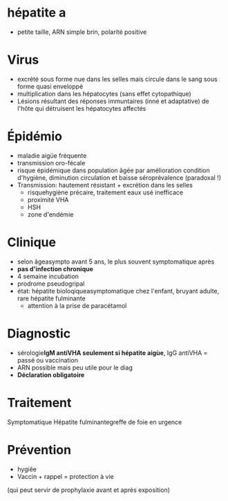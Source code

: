 # hépatite a



- petite taille, ARN simple brin, polarité positive 


# Virus


- excrété sous forme nue dans les selles mais circule dans le sang sous forme quasi enveloppé 
- multiplication dans les hépatocytes (sans effet cytopathique) 
- Lésions résultant des réponses immuntaires (inné et adaptative) de l'hôte qui détruisent les hépatocytes affectés 


# Épidémio


- maladie aigüe fréquente 
- transmission oro-fécale 
- risque épidémique dans population âgée par amélioration condition d'hygiène, diminution circulation et baisse séroprévalence (paradoxal !) 
- Transmission: hautement résistant + excrétion dans les selles 
    - risquehygiène précaire, traitement eaux usé inefficace 
    - proximité VHA 
    - HSH 
    - zone d'endémie 


# Clinique


- selon âgeasympto avant 5 ans, le plus souvent symptomatique après 
- **pas d'infection chronique** 
- 4 semaine incubation 
- prodrome pseudogripal 
- état: hépatite bioloqiqueasymptomatique chez l'enfant, bruyant
  adulte, rare hépatite fulminante 
    - attention à la prise de paracétamol 


# Diagnostic


- sérologie**IgM antiVHA seulement si hépatite aigùe**,
  IgG antiVHA = passé ou vaccination 
- ARN possible mais peu utile pour le diag 
- **Déclaration obligatoire** 


# Traitement


Symptomatique
Hépatite fulminantegreffe de foie en urgence 


# Prévention


- hygiêe 
- Vaccin + rappel = protection à vie 

(qui peut servir de prophylaxie avant et après exposition) 
